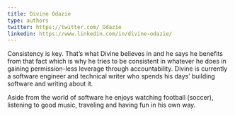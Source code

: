 ```yaml
---
title: Divine Odazie
type: authors
twitter: https://twitter.com/_Odazie
linkedin: https://www.linkedin.com/in/divine-odazie/
---
```

Consistency is key. That’s what Divine believes in and he says he benefits from that fact which is why he tries to be consistent in whatever he does in gaining permission-less leverage through accountability. Divine is currently a software engineer and technical writer who spends his days’ building software and writing about it.

Aside from the world of software he enjoys watching football (soccer), listening to good music, traveling and having fun in his own way.
